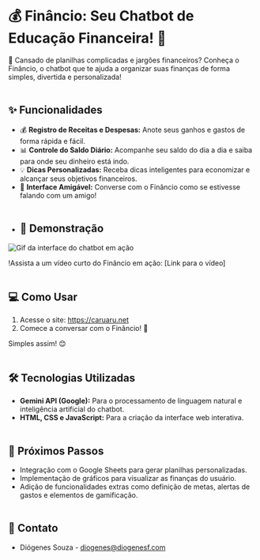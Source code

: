 # 💰 Finâncio: Seu Chatbot de Educação Financeira! 🤖

👋 Cansado de planilhas complicadas e jargões financeiros? Conheça o Finâncio, o chatbot que te ajuda a organizar suas finanças de forma simples, divertida e personalizada!
<br><br>
## ✨ Funcionalidades

* 💰 **Registro de Receitas e Despesas:**  Anote seus ganhos e gastos de forma rápida e fácil.
* 📊 **Controle do Saldo Diário:**  Acompanhe seu saldo do dia a dia e saiba para onde seu dinheiro está indo.
* 💡 **Dicas Personalizadas:**  Receba dicas inteligentes para economizar e alcançar seus objetivos financeiros.
* 💬 **Interface Amigável:** Converse com o Finâncio como se estivesse falando com um amigo!
<br><br>
* ## 🚀 Demonstração

![Gif da interface do chatbot em ação](link-para-o-gif)

!Assista a um vídeo curto do Finâncio em ação: [Link para o vídeo]
<br><br>
## 💻 Como Usar

1. Acesse o site: <https://caruaru.net>
2. Comece a conversar com o Finâncio! 💬

Simples assim! 😊
<br><br>
## 🛠️ Tecnologias Utilizadas

* **Gemini API (Google):**  Para o processamento de linguagem natural e inteligência artificial do chatbot.
* **HTML, CSS e JavaScript:**  Para a criação da interface web interativa.
<br><br>
## 🚀 Próximos Passos

* Integração com o Google Sheets para gerar planilhas personalizadas.
* Implementação de gráficos para visualizar as finanças do usuário.
* Adição de funcionalidades extras como definição de metas, alertas de gastos e elementos de gamificação.
<br><br>
## 📧 Contato

* Diógenes Souza - diogenes@diogenesf.com
